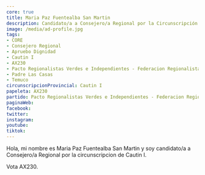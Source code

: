 ```yaml
---
core: true
title: Maria Paz Fuentealba San Martin
description: Candidato/a a Consejero/a Regional por la Circunscripción de Cautin I
image: /media/ad-profile.jpg
tags:
- CORE
- Consejero Regional
- Apruebo Dignidad
- Cautin I
- AX230
- Pacto Regionalistas Verdes e Independientes - Federacion Regionalista Verde Social - Daniel Sandoval Poblete
- Padre Las Casas
- Temuco
circunscripcionProvincial: Cautin I
papeleta: AX230
partido: Pacto Regionalistas Verdes e Independientes - Federacion Regionalista Verde Social - Daniel Sandoval Poblete
paginaWeb:
facebook:
twitter:
instagram:
youtube:
tiktok:
---
```

Hola, mi nombre es Maria Paz Fuentealba San Martin y soy candidato/a a Consejero/a Regional por la circunscripcion de Cautin I.

Vota AX230.